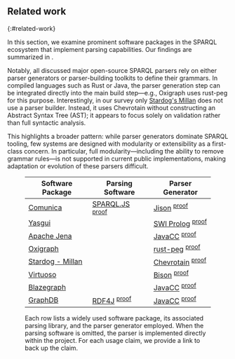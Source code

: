 ## Related work
{:#related-work}

In this section, we examine prominent software packages in the SPARQL ecosystem that implement parsing capabilities.
Our findings are summarized in [](#parsers-gird).

Notably, all discussed major open-source SPARQL parsers rely on either parser generators or parser-building toolkits to define their grammars.
In compiled languages such as Rust or Java,
the parser generation step can be integrated directly into the main build step—e.g.,
Oxigraph uses rust-peg for this purpose.
Interestingly, in our survey only [Stardog's Millan](https://github.com/stardog-union/millan) does not use a parser builder.
Instead, it uses Chevrotain without constructing an Abstract Syntax Tree (AST);
it appears to focus solely on validation rather than full syntactic analysis.

This highlights a broader pattern: while parser generators dominate SPARQL tooling, few systems are designed with modularity or extensibility as a first-class concern.
In particular, full modularity—including the ability to remove grammar rules—is not supported in current public implementations,
making adaptation or evolution of these parsers difficult.

<figure id="parsers-gird">
<div>

<table>
    <thead><tr>
        <th>Software Package</th><th>Parsing Software</th><th>Parser Generator</th>
    </tr></thead>
    <tbody><tr>
        <td><a href="https://comunica.dev/">Comunica</a></td>
        <td><a href="https://www.npmjs.com/package/sparqljs">SPARQL.JS</a>
        <sup class="screenonly"><a href="https://github.com/comunica/comunica/blob/94e1eacab069551590cc250074b36bce08720c4c/packages/actor-query-parse-sparql/package.json#L50">proof</a></sup>
        </td>
        <td><a href="https://www.npmjs.com/package/jison">Jison</a>
        <sup class="screenonly"><a href="https://github.com/RubenVerborgh/SPARQL.js/blob/13cc3d2ee4d2528b85d8b25cfbf886597dd100c1/lib/sparql.jison">proof</a></sup>
        </td>
    </tr><tr>
        <td><a href="https://yasgui.triply.cc/">Yasgui</a></td>
        <td></td>
        <td><a href="https://www.swi-prolog.org/">SWI Prolog</a>
        <sup class="screenonly"><a href="https://github.com/TriplyDB/Yasgui/blob/4086f8ba5281e2781488dd83e1e2cc4af775cdc2/packages/yasqe/grammar/build.sh">proof</a></sup>
        </td>
    </tr><tr>
        <td><a href="https://jena.apache.org/">Apache Jena</a></td>
        <td></td>
        <td><a href="https://javacc.github.io/javacc/">JavaCC</a>
        <sup class="screenonly"><a href="https://github.com/apache/jena/blob/3b6fb69d4ef78f4f130235a8fccb853291ea2b47/jena-arq/src/main/java/org/apache/jena/sparql/lang/sparql_10/SPARQLParser10.java">proof</a></sup>
        </td>
    </tr><tr>
        <td><a href="https://github.com/oxigraph/oxigraph">Oxigraph</a></td>
        <td></td>
        <td><a href="https://github.com/kevinmehall/rust-peg">rust-peg</a>
        <sup class="screenonly"><a href="https://github.com/oxigraph/oxigraph/blob/2247319a1ff9132fd574d56db40f7178da938000/lib/spargebra/src/parser.rs#L778">proof</a></sup>
        </td>
    </tr><tr>
        <td><a href="https://github.com/stardog-union/millan">Stardog - Millan</a></td>
        <td></td>
        <td><a href="https://chevrotain.io/docs/">Chevrotain</a>
        <sup class="screenonly"><a href="https://github.com/stardog-union/millan/blob/fc0c04b1818d20c68cf7fceb41f6ba0ee8258bd5/src/sparql/BaseSparqlParser.ts">proof</a></sup>
        </td>
    </tr><tr>
        <td><a href="https://virtuoso.openlinksw.com/">Virtuoso</a></td>
        <td></td>
        <td><a href="https://www.gnu.org/software/bison/">Bison</a>
        <sup class="screenonly"><a href="https://github.com/openlink/virtuoso-opensource/blob/23cff6731d6f8f431bde314453ec07038cc62bf5/README.GIT.md#package-dependencies">proof</a></sup>
        </td>
    </tr><tr>
        <td><a href="https://github.com/blazegraph/database/">Blazegraph</a></td>
        <td></td>
        <td><a href="https://javacc.github.io/javacc/">JavaCC</a>
        <sup class="screenonly"><a href="https://github.com/blazegraph/database/blob/829ce8241ec29fddf7c893f431b57c8cf4221baf/sparql-grammar/src/main/java/com/bigdata/rdf/sail/sparql/ast/sparql.jj">proof</a></sup>
        </td>
    </tr><tr>
        <td><a href="https://www.ontotext.com/products/graphdb/">GraphDB</a></td>
        <td><a href="https://rdf4j.org/">RDF4J</a>
        <sup class="screenonly"><a href="https://github.com/eclipse-rdf4j/rdf4j/tree/b33d91485502d2f5266916c0581960e41b8f28b5/core/queryparser/sparql/JavaCC">proof</a></sup>
        </td>
        <td><a href="https://javacc.github.io/javacc/">JavaCC</a>
        <sup class="screenonly"><a href="https://github.com/eclipse-rdf4j/rdf4j/tree/b33d91485502d2f5266916c0581960e41b8f28b5/core/queryparser/sparql/JavaCC">proof</a></sup>
        </td>
    </tr>
</tbody>
</table>

</div>
<figcaption markdown="1">
Each row lists a widely used software package, its associated parsing library, and the parser generator employed.
When the parsing software is omitted, the parser is implemented directly within the project.
For each usage claim, we provide a link to back up the claim.
</figcaption>
</figure>


